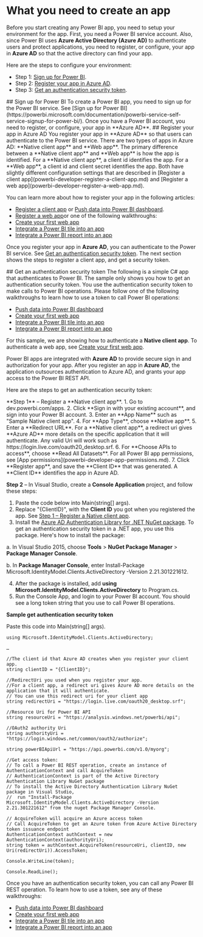 <properties
   pageTitle="What you need to create an app"
   description="What you need to create an app"
   services="powerbi"
   documentationCenter=""
   authors="dvana"
   manager="mblythe"
   editor=""
   tags=""/>

<tags
   ms.service="powerbi"
   ms.devlang="NA"
   ms.topic="article"
   ms.tgt_pltfrm="NA"
   ms.workload="powerbi"
   ms.date="02/16/2016"
   ms.author="derrickv"/>

# What you need to create an app

Before you start creating any Power BI app, you need to setup your environment for the app. First, you need a Power BI service account. Also, since Power BI uses **Azure Active Directory (Azure AD)** to authenticate users and protect applications, you need to register, or configure, your app in **Azure AD** so that the active directory can find your app.

Here are the steps to configure your environment:

-	Step 1: [Sign up for Power BI](#signup).
-	Step 2: [Register your app in Azure AD](#register).
-	Step 3: [Get an authentication security token](#token).

<a name="signup"/>
## Sign up for Power BI
To create a Power BI app, you need to sign up for the Power BI service. See [Sign up for Power BI](https://powerbi.microsoft.com/documentation/powerbi-service-self-service-signup-for-power-bi/). Once you have a Power BI account, you need to register, or configure, your app in **Azure AD**.

<a name="register"/>
## Register your app in Azure AD
You register your app in **Azure AD** so that users can authenticate to the Power BI service. There are two types of apps in Azure AD: **Native client app** and **Web app**. The primary difference between a **Native client app** and **Web app** is how the app is identified. For a **Native client app**, a client id identifies the app. For a **Web app**, a client id and client secret identifies the app. Both have slightly different configuration settings that are described in [Register a client app](powerbi-developer-register-a-client-app.md) and [Register a web app](powerbi-developer-register-a-web-app.md).

You can learn more about how to register your app in the following articles:

-	[Register a client app](powerbi-developer-register-a-client-app.md) or [Push data into Power BI dashboard](powerbi-developer-push-data-into-a-dashboard.md).
-	[Register a web app](powerbi-developer-register-a-web-app.md)or one of the following walkthroughs:
-	[Create your first web app](powerbi-developer-create-your-first-web-app.md)
-	[Integrate a Power BI tile into an app](powerbi-developer-integrate-a-power-bi-tile.md)
-	[Integrate a Power BI report into an app](powerbi-developer-integrate-a-power-bi-report.md)

Once you register your app in **Azure AD**, you can authenticate to the Power BI service. See [Get an authentication security token](#token).  The next section shows the steps to register a client app, and get a security token.

<a name="token"/>
## Get an authentication security token
The following is a simple C# app that authenticates to Power BI. The sample only shows you how to get an authentication security token. You use the authentication security token to make calls to Power BI operations. Please follow one of the following walkthroughs to learn how to use a token to call Power BI operations:

-	[Push data into Power BI dashboard](powerbi-developer-push-data-into-a-dashboard.md)
-	[Create your first web app](powerbi-developer-create-your-first-web-app.md)
-	[Integrate a Power BI tile into an app](powerbi-developer-integrate-a-power-bi-tile.md)
-	[Integrate a Power BI report into an app](powerbi-developer-integrate-a-power-bi-report.md)

For this sample, we are showing how to authenticate a **Native client app**. To authenticate a web app, see [Create your first web app](powerbi-developer-create-your-first-web-app.md).

Power BI apps are integrated with **Azure AD** to provide secure sign in and authorization for your app. After you register an app in **Azure AD**, the application outsources authentication to Azure AD, and grants your app access to the Power BI REST API.

Here are the steps to get an authentication security token:

<a name="register_1"/>
**Step 1** – Register a **Native client app**.
1.	Go to dev.powerbi.com/apps.
2.	Click **Sign in with your existing account**, and sign into your Power BI account.
3.	Enter an **App Name** such as "Sample Native client app".
4.	For **App Type**, choose **Native app**.
5.	Enter a **Redirect URL**. For a **Native client app**, a redirect uri gives **Azure AD** more details on the specific application that it will authenticate. Any valid Uri will work such as https://login.live.com/oauth20_desktop.srf.
6.	For **Choose APIs to access**, choose **Read All Datasets**. For all Power BI app permissions, see [App permissions](powerbi-developer-app-permissions.md).
7.	Click **Register app**, and save the **Client ID** that was generated. A **Client ID** identifies the app in Azure AD.

**Step 2** – In Visual Studio, create a **Console Application** project, and follow these steps:

1.	Paste the code below into Main(string[] args).
2.	Replace "{ClientID}", with the **Client ID** you got when you registered the app. See [Step 1 – Register a Native client app](#register_1).
3.	Install the [Azure AD Authentication Library for .NET NuGet package](https://www.nuget.org/packages/Microsoft.IdentityModel.Clients.ActiveDirectory/). To get an authentication security token in a .NET app, you use this package. Here's how to install the package:

a.	In Visual Studio 2015, choose **Tools** > **NuGet Package Manager** > **Package Manager Console**.

b.	In **Package Manager Console**, enter Install-Package Microsoft.IdentityModel.Clients.ActiveDirectory -Version 2.21.301221612.

4.	After the package is installed, add **using Microsoft.IdentityModel.Clients.ActiveDirectory** to Program.cs.
5.	Run the Console App, and login to your Power BI account. You should see a long token string that you use to call Power BI operations.

**Sample get authentication security token**

Paste this code into Main(string[] args).

    using Microsoft.IdentityModel.Clients.ActiveDirectory;

    …

    //The client id that Azure AD creates when you register your client app.
    string clientID = "{ClientID}";

    //RedirectUri you used when you register your app.
    //For a client app, a redirect uri gives Azure AD more details on the application that it will authenticate.
    // You can use this redirect uri for your client app
    string redirectUri = "https://login.live.com/oauth20_desktop.srf";

    //Resource Uri for Power BI API
    string resourceUri = "https://analysis.windows.net/powerbi/api";

    //OAuth2 authority Uri
    string authorityUri = "https://login.windows.net/common/oauth2/authorize";

    string powerBIApiUrl = "https://api.powerbi.com/v1.0/myorg";

    //Get access token:
    // To call a Power BI REST operation, create an instance of AuthenticationContext and call AcquireToken
    // AuthenticationContext is part of the Active Directory Authentication Library NuGet package
    // To install the Active Directory Authentication Library NuGet package in Visual Studio,
    //  run "Install-Package Microsoft.IdentityModel.Clients.ActiveDirectory -Version 2.21.301221612" from the nuget Package Manager Console.

    // AcquireToken will acquire an Azure access token
    // Call AcquireToken to get an Azure token from Azure Active Directory token issuance endpoint
    AuthenticationContext authContext = new AuthenticationContext(authorityUri);
    string token = authContext.AcquireToken(resourceUri, clientID, new Uri(redirectUri)).AccessToken;

    Console.WriteLine(token);

    Console.ReadLine();

Once you have an authentication security token, you can call any Power BI REST operation. To learn how to use a token, see any of these walkthroughs:

-	[Push data into Power BI dashboard](powerbi-developer-push-data-into-a-dashboard.md)
-	[Create your first web app](powerbi-developer-create-your-first-web-app.md)
-	[Integrate a Power BI tile into an app](powerbi-developer-integrate-a-power-bi-tile.md)
-	[Integrate a Power BI report into an app](powerbi-developer-integrate-a-power-bi-report.md)
